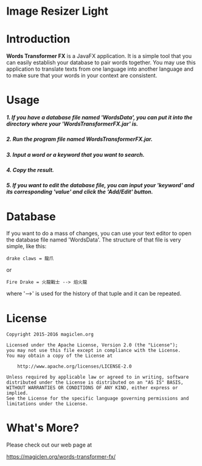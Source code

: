 Image Resizer Light
=================================

# Introduction

**Words Transformer FX** is a JavaFX application. It is a simple tool that you can easily establish your database to pair words together. You may use this application to translate texts from one language into another language and to make sure that your words in your context are consistent.

# Usage

##### 1. If you have a database file named 'WordsData', you can put it into the directory where your 'WordsTransformerFX.jar' is. #####
##### 2. Run the program file named **WordsTransformerFX.jar**. #####
##### 3. Input a word or a keyword that you want to search. #####
##### 4. Copy the result.  #####
##### 5. If you want to edit the database file, you can input your 'keyword' and its corresponding 'value' and click the 'Add/Edit' button.  #####

# Database

If you want to do a mass of changes, you can use your text editor to open the database file named 'WordsData'. The structure of that file is very simple, like this:

    drake claws = 龍爪

or

    Fire Drake = 火龍戰士 --> 焰火龍

where '-->' is used for the history of that tuple and it can be repeated.

# License

    Copyright 2015-2016 magiclen.org

    Licensed under the Apache License, Version 2.0 (the "License");
    you may not use this file except in compliance with the License.
    You may obtain a copy of the License at

        http://www.apache.org/licenses/LICENSE-2.0

    Unless required by applicable law or agreed to in writing, software
    distributed under the License is distributed on an "AS IS" BASIS,
    WITHOUT WARRANTIES OR CONDITIONS OF ANY KIND, either express or implied.
    See the License for the specific language governing permissions and
    limitations under the License.

# What's More?

Please check out our web page at

https://magiclen.org/words-transformer-fx/
